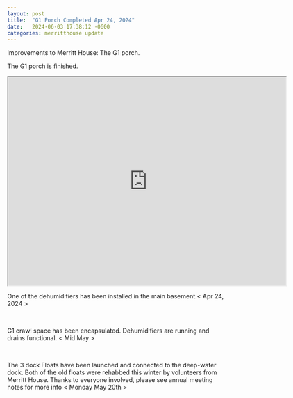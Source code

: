 ```yaml
---
layout: post
title:  "G1 Porch Completed Apr 24, 2024"
date:   2024-06-03 17:38:12 -0600
categories: merritthouse update
---
```



<p> Improvements to Merritt House: The G1 porch.</p>

<p> The G1 porch is finished.</p>

<iframe src="https://drive.google.com/file/d/1tNAsSPOURsK8Gv77LlLbvqTy6if-gXzB/preview" width="640" height="480" allow="autoplay"></iframe>
<br>

<p>One of the dehumidifiers has been installed in the main basement.< Apr 24, 2024 ></p>
<br>
<p>G1 crawl space has been encapsulated. Dehumidifiers are running and drains functional. < Mid May ></p>
<br>
<p>The 3 dock Floats have been launched and connected to the deep-water dock.  Both of the old floats were rehabbed this winter by volunteers from Merritt House.  Thanks to everyone involved,  please see annual meeting notes for more info  < Monday May 20th ></p>